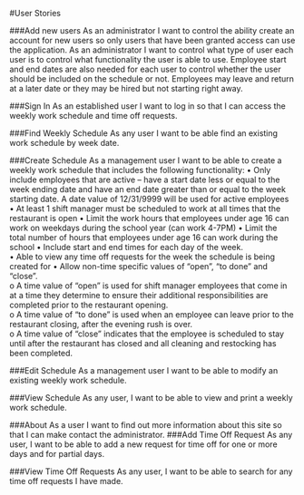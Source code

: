 #User Stories

###Add new users
As an administrator I want to control the ability create an account for new users so only users that have been granted access can use the application.  As an administrator I want to control what type of user each user is to control what functionality the user is able to use.  Employee start and end dates are also needed for each user to control whether the user should be included on the schedule or not.  Employees may leave and return at a later date or they may be hired but not starting right away.

###Sign In
As an established user I want to log in so that I can access the weekly work schedule and time off requests.

###Find Weekly Schedule
As any user I want to be able find an existing work schedule by week date.

###Create Schedule
As a management user I want to be able to create a weekly work schedule that includes the following functionality:
•	Only include employees that are active – have a start date less or equal to the week ending date and have an end date greater than or equal to the week starting date.  A date value of 12/31/9999 will be used for active employees
•	At least 1 shift manager must be scheduled to work at all times that the restaurant is open
•	Limit the work hours that employees under age 16 can work on weekdays during the school year (can work 4-7PM)
•	Limit the total number of hours that employees under age 16 can work during the school
•	Include start and end times for each day of the week.  
•	Able to view any time off requests for the week the schedule is being created for
•	Allow non-time specific values of “open”, “to done” and “close”.   
o	A time value of “open” is used for shift manager employees that come in at a time they determine to ensure their additional responsibilities are completed prior to the restaurant opening.  
o	A time value of “to done” is used when an employee can leave prior to the restaurant closing, after the evening rush is over.  
o	A time value of “close” indicates that the employee is scheduled to stay until after the restaurant has closed and all cleaning and restocking has been completed.

###Edit Schedule
As a management user I want to be able to modify an existing weekly work schedule.

###View Schedule
As any user, I want to be able to view and print a weekly work schedule.

###About
As a user I want to find out more information about this site so that I can make contact the administrator.
###Add Time Off Request
As any user, I want to be able to add a new request for time off for one or more days and for partial days.

###View Time Off Requests
As any user, I want to be able to search for any time off requests I have made.

